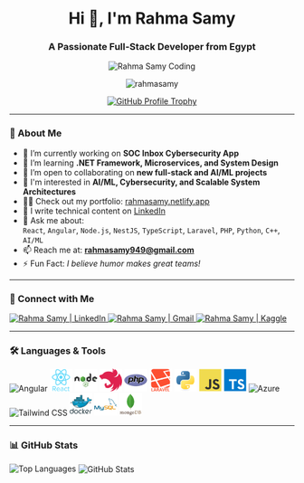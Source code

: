 <h1 align="center">Hi 👋, I'm Rahma Samy</h1>
<h3 align="center">A Passionate Full-Stack Developer from Egypt</h3>

<p align="center">
  <img src="https://img.freepik.com/premium-photo/programmer-woman-coding-computer-coder-girl_1168123-42920.jpg" alt="Rahma Samy Coding" width="400"/>
</p>

<p align="center">
  <img src="https://komarev.com/ghpvc/?username=rahmasamy&label=Profile%20views&color=0e75b6&style=flat" alt="rahmasamy" />
</p>

<p align="center">
  <a href="https://github.com/ryo-ma/github-profile-trophy">
    <img src="https://github-profile-trophy.vercel.app/?username=rahmasamy&theme=gruvbox" alt="GitHub Profile Trophy" />
  </a>
</p>

---

### 🚀 About Me

- 🔭 I’m currently working on **SOC Inbox Cybersecurity App**
- 🌱 I’m learning **.NET Framework, Microservices, and System Design**
- 👯 I’m open to collaborating on **new full-stack and AI/ML projects**
- 🧠 I'm interested in **AI/ML, Cybersecurity, and Scalable System Architectures**
- 👨‍💻 Check out my portfolio: [rahmasamy.netlify.app](https://jocular-pony-10b416.netlify.app/)
- 📝 I write technical content on [LinkedIn](https://www.linkedin.com/in/rahma-samy-34046a296/)
- 💬 Ask me about:  
  `React`, `Angular`, `Node.js`, `NestJS`, `TypeScript`, `Laravel`, `PHP`, `Python`, `C++`, `AI/ML`
- 📫 Reach me at: **rahmasamy949@gmail.com**
- ⚡ Fun Fact: *I believe humor makes great teams!*

---

### 🤝 Connect with Me
<p>
  <a href="https://linkedin.com/in/rahma-samy" target="_blank">
    <img src="https://raw.githubusercontent.com/rahuldkjain/github-profile-readme-generator/master/src/images/icons/Social/linked-in-alt.svg" alt="Rahma Samy | LinkedIn" height="30" width="40" />
  </a>
    <a href="rahmasamy949@gmail.com" target="_blank">
    <img src="https://platform.theverge.com/wp-content/uploads/sites/2/chorus/uploads/chorus_asset/file/21939811/newgmaillogo.jpg?quality=90&strip=all&crop=0,0,100,100" alt="Rahma Samy | Gmail" height="30" width="40" />
  </a>
  <a href="https://kaggle.com/rahmasamy" target="_blank">
    <img src="https://raw.githubusercontent.com/rahuldkjain/github-profile-readme-generator/master/src/images/icons/Social/kaggle.svg" alt="Rahma Samy | Kaggle" height="30" width="40" />
  </a>
</p>

---

### 🛠️ Languages & Tools

<p align="left">
  <!-- Include icons for the top technologies only to reduce visual noise -->
  <img src="https://angular.io/assets/images/logos/angular/angular.svg" alt="Angular" width="40" height="40"/>
  <img src="https://raw.githubusercontent.com/devicons/devicon/master/icons/react/react-original-wordmark.svg" alt="React" width="40" height="40"/>
  <img src="https://raw.githubusercontent.com/devicons/devicon/master/icons/nodejs/nodejs-original-wordmark.svg" alt="Node.js" width="40" height="40"/>
  <img src="https://raw.githubusercontent.com/devicons/devicon/master/icons/nestjs/nestjs-plain.svg" alt="NestJS" width="40" height="40"/>
  <img src="https://raw.githubusercontent.com/devicons/devicon/master/icons/php/php-original.svg" alt="PHP" width="40" height="40"/>
  <img src="https://raw.githubusercontent.com/devicons/devicon/master/icons/laravel/laravel-plain-wordmark.svg" alt="Laravel" width="40" height="40"/>
  <img src="https://raw.githubusercontent.com/devicons/devicon/master/icons/python/python-original.svg" alt="Python" width="40" height="40"/>
  <img src="https://raw.githubusercontent.com/devicons/devicon/master/icons/javascript/javascript-original.svg" alt="JavaScript" width="40" height="40"/>
  <img src="https://raw.githubusercontent.com/devicons/devicon/master/icons/typescript/typescript-original.svg" alt="TypeScript" width="40" height="40"/>
  <img src="https://www.vectorlogo.zone/logos/microsoft_azure/microsoft_azure-icon.svg" alt="Azure" width="40" height="40"/>
  <img src="https://www.vectorlogo.zone/logos/tailwindcss/tailwindcss-icon.svg" alt="Tailwind CSS" width="40" height="40"/>
  <img src="https://raw.githubusercontent.com/devicons/devicon/master/icons/docker/docker-original-wordmark.svg" alt="Docker" width="40" height="40"/>
  <img src="https://raw.githubusercontent.com/devicons/devicon/master/icons/mysql/mysql-original-wordmark.svg" alt="MySQL" width="40" height="40"/>
  <img src="https://raw.githubusercontent.com/devicons/devicon/master/icons/mongodb/mongodb-original-wordmark.svg" alt="MongoDB" width="40" height="40"/>
</p>

---

### 📊 GitHub Stats

<p>
  <img align="left" src="https://github-readme-stats.vercel.app/api/top-langs?username=rahmasamy&show_icons=true&locale=en&layout=compact" alt="Top Languages" />
</p>

<p>&nbsp;<img align="center" src="https://github-readme-stats.vercel.app/api?username=rahmasamy&show_icons=true&locale=en" alt="GitHub Stats" /></p>
